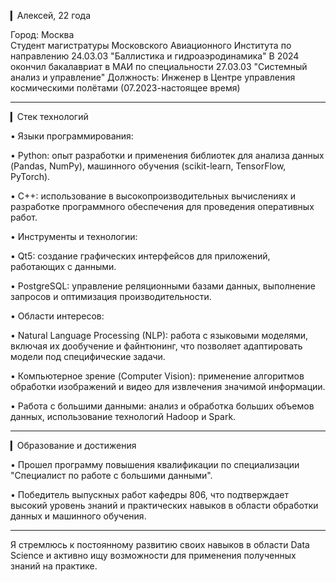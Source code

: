 ▎Алексей, 22 года

Город: Москва  
Студент магистратуры Московского Авиационного Института по направлению 24.03.03 "Баллистика и гидроаэродинамика" 
В 2024 окончил бакалавриат в МАИ по специальности 27.03.03 "Системный анализ и управление"
Должность: Инженер в Центре управления космическими полётами (07.2023-настоящее время)

---

▎Стек технологий

• Языки программирования: 

  • Python: опыт разработки и применения библиотек для анализа данных (Pandas, NumPy), машинного обучения (scikit-learn, TensorFlow, PyTorch).

  • C++: использование в высокопроизводительных вычислениях и разработке программного обеспечения для проведения оперативных работ.

  
• Инструменты и технологии:

  • Qt5: создание графических интерфейсов для приложений, работающих с данными.

  • PostgreSQL: управление реляционными базами данных, выполнение запросов и оптимизация производительности.

  
• Области интересов:

  • Natural Language Processing (NLP): работа с языковыми моделями, включая их дообучение и файнтюнинг, что позволяет адаптировать модели под специфические задачи.

  • Компьютерное зрение (Computer Vision): применение алгоритмов обработки изображений и видео для извлечения значимой информации.

  • Работа с большими данными: анализ и обработка больших объемов данных, использование технологий Hadoop и Spark.

---

▎Образование и достижения

• Прошел программу повышения квалификации по специализации "Специалист по работе с большими данными".

• Победитель выпускных работ кафедры 806, что подтверждает высокий уровень знаний и практических навыков в области обработки данных и машинного обучения.

---

Я стремлюсь к постоянному развитию своих навыков в области Data Science и активно ищу возможности для применения полученных знаний на практике.


<!---
GolfCharlie762/GolfCharlie762 is a ✨ special ✨ repository because its `README.md` (this file) appears on your GitHub profile.
You can click the Preview link to take a look at your changes.
--->
